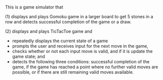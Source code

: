 This is a game simulator that 

(1) displays and plays Gomoku game in a larger board to get 5 stones in a row
    and detects successful completion of the game or a draw.
    
(2) displays and plays TicTacToe game and
  - repeatedly displays the current state of a game
  - prompts the user and receives input for the next move in the game,
  - checks whether or not each input move is valid, and if it is update the game state; and
  - detects the following three conditions: successful completion of the game, if the game has
  reached a point where no further valid moves are possible, or if there are still remaining valid
  moves available.
